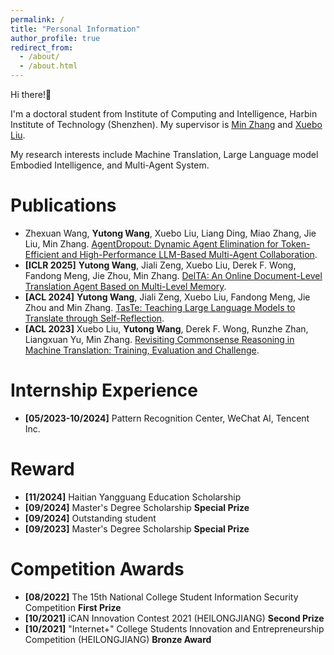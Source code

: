 ```yaml
---
permalink: /
title: "Personal Information"
author_profile: true
redirect_from: 
  - /about/
  - /about.html
---
```


Hi there!👋

I'm a doctoral student from Institute of Computing and Intelligence, Harbin Institute of Technology (Shenzhen).
My supervisor is [Min Zhang](https://zhangmin-nlp-ai.github.io/) and [Xuebo Liu](https://sunbowliu.github.io/).

My research interests include Machine Translation, Large Language model Embodied Intelligence, and Multi-Agent System.


Publications
======
- Zhexuan Wang, **Yutong Wang**, Xuebo Liu, Liang Ding, Miao Zhang, Jie Liu, Min Zhang. [AgentDropout: Dynamic Agent Elimination for Token-Efficient and High-Performance LLM-Based Multi-Agent Collaboration](https://arxiv.org/abs/2503.18891).
- **[ICLR 2025]** **Yutong Wang**, Jiali Zeng, Xuebo Liu, Derek F. Wong, Fandong Meng, Jie Zhou, Min Zhang. [DelTA: An Online Document-Level Translation Agent Based on Multi-Level Memory](https://openreview.net/forum?id=hoYFLRNbhc).
- **[ACL 2024]** **Yutong Wang**, Jiali Zeng, Xuebo Liu, Fandong Meng, Jie Zhou and Min Zhang. [TasTe: Teaching Large Language Models to Translate through Self-Reflection](https://aclanthology.org/2024.acl-long.333/).
- **[ACL 2023]** Xuebo Liu, **Yutong Wang**, Derek F. Wong, Runzhe Zhan, Liangxuan Yu, Min Zhang. [Revisiting Commonsense Reasoning in Machine Translation: Training, Evaluation and Challenge](https://aclanthology.org/2023.acl-long.866/).

Internship Experience
======
- **[05/2023-10/2024]** Pattern Recognition Center, WeChat AI, Tencent Inc.

Reward
======
- **[11/2024]** Haitian Yangguang Education Scholarship
- **[09/2024]** Master's Degree Scholarship **Special Prize**
- **[09/2024]** Outstanding student
- **[09/2023]** Master's Degree Scholarship **Special Prize**

Competition Awards
======
- **[08/2022]** The 15th National College Student Information Security Competition **First Prize**
- **[10/2021]** iCAN Innovation Contest 2021 (HEILONGJIANG) **Second Prize**
- **[10/2021]** "Internet+" College Students Innovation and Entrepreneurship Competition (HEILONGJIANG) **Bronze Award**
